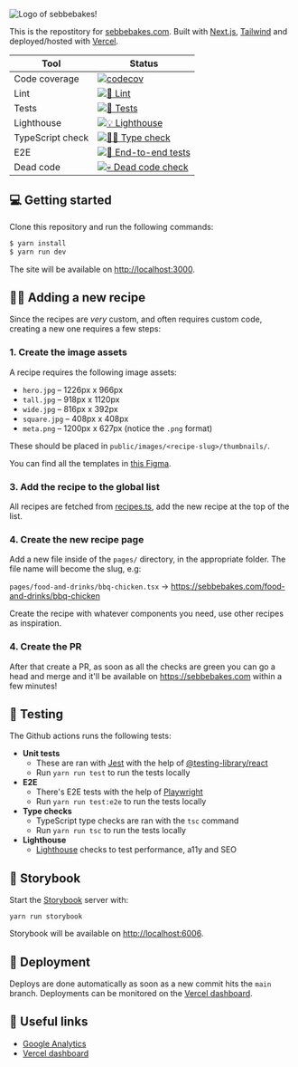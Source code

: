 ![Logo of sebbebakes!](https://i.imgur.com/zwVABcA.png)

This is the repostitory for [sebbebakes.com](https://sebbebakes.com/). Built with [Next.js](https://nextjs.org/), [Tailwind](https://tailwindcss.com) and deployed/hosted with [Vercel](https://vercel.com/).

| Tool             | Status                                                                                                                                                                                               |
| ---------------- | ---------------------------------------------------------------------------------------------------------------------------------------------------------------------------------------------------- |
| Code coverage    | [![codecov](https://codecov.io/gh/sebastianekstrom/sebbebakes/branch/main/graph/badge.svg?token=83G7VKF6FS)](https://codecov.io/gh/sebastianekstrom/sebbebakes)                                      |
| Lint             | [![💅 Lint](https://github.com/sebastianekstrom/sebbebakes/actions/workflows/lint.yml/badge.svg)](https://github.com/sebastianekstrom/sebbebakes/actions/workflows/lint.yml)                         |
| Tests            | [![🧪 Tests](https://github.com/sebastianekstrom/sebbebakes/actions/workflows/test.yml/badge.svg)](https://github.com/sebastianekstrom/sebbebakes/actions/workflows/test.yml)                        |
| Lighthouse       | [![💡 Lighthouse](https://github.com/sebastianekstrom/sebbebakes/actions/workflows/lighthouse.yml/badge.svg)](https://github.com/sebastianekstrom/sebbebakes/actions/workflows/lighthouse.yml)       |
| TypeScript check | [![🕵🏻 Type check](https://github.com/sebastianekstrom/sebbebakes/actions/workflows/type-check.yml/badge.svg)](https://github.com/sebastianekstrom/sebbebakes/actions/workflows/type-check.yml)       |
| E2E              | [![👀 End-to-end tests](https://github.com/sebastianekstrom/sebbebakes/actions/workflows/playwright.yml/badge.svg)](https://github.com/sebastianekstrom/sebbebakes/actions/workflows/playwright.yml) |
| Dead code        | [![💀 Dead code check](https://github.com/sebastianekstrom/sebbebakes/actions/workflows/dead-code.yml/badge.svg)](https://github.com/sebastianekstrom/sebbebakes/actions/workflows/dead-code.yml)    |

## 💻 Getting started

Clone this repository and run the following commands:

```bash
$ yarn install
$ yarn run dev
```

The site will be available on [http://localhost:3000](http://localhost:3000).

## 🧑‍🍳 Adding a new recipe

Since the recipes are _very_ custom, and often requires custom code, creating a new one requires a few steps:

### 1. Create the image assets

A recipe requires the following image assets:

- `hero.jpg` – 1226px x 966px
- `tall.jpg` – 918px x 1120px
- `wide.jpg` – 816px x 392px
- `square.jpg` – 408px x 408px
- `meta.png` – 1200px x 627px (notice the `.png` format)

These should be placed in `public/images/<recipe-slug>/thumbnails/`.

You can find all the templates in [this Figma](https://www.figma.com/file/yg7A1e8cgdHObsdZhx7HHA/Redesign?type=design&node-id=327%3A303&t=8CZrdOD5WHJzg4kV-1).

### 3. Add the recipe to the global list

All recipes are fetched from [recipes.ts](https://github.com/sebastianekstrom/sebbe-baking/blob/main/constants/recipes.ts), add the new recipe at the top of the list.

### 4. Create the new recipe page

Add a new file inside of the `pages/` directory, in the appropriate folder. The file name will become the slug, e.g:

`pages/food-and-drinks/bbq-chicken.tsx` -> https://sebbebakes.com/food-and-drinks/bbq-chicken

Create the recipe with whatever components you need, use other recipes as inspiration.

### 4. Create the PR

After that create a PR, as soon as all the checks are green you can go a head and merge and it'll be available on https://sebbebakes.com within a few minutes!

## 🧪 Testing

The Github actions runs the following tests:

- **Unit tests**
  - These are ran with [Jest](https://jestjs.io/) with the help of [@testing-library/react](https://testing-library.com/docs/react-testing-library/intro/)
  - Run `yarn run test` to run the tests locally
- **E2E**
  - There's E2E tests with the help of [Playwright](https://playwright.dev/)
  - Run `yarn run test:e2e` to run the tests locally
- **Type checks**
  - TypeScript type checks are ran with the `tsc` command
  - Run `yarn run tsc` to run the tests locally
- **Lighthouse**
  - [Lighthouse](https://github.com/GoogleChrome/lighthouse) checks to test performance, a11y and SEO

## 🎨 Storybook

Start the [Storybook](https://storybook.js.org/) server with:

```
yarn run storybook
```

Storybook will be available on [http://localhost:6006](http://localhost:6006).

## 🚢 Deployment

Deploys are done automatically as soon as a new commit hits the `main` branch. Deployments can be monitored on the [Vercel dashboard](https://vercel.com/sebastianekstrom/sebbe-baking).

## 🔗 Useful links

- [Google Analytics](https://analytics.google.com/analytics/web/#/p346891790/reports/intelligenthome)
- [Vercel dashboard](https://vercel.com/sebastianekstrom/sebbe-baking)

